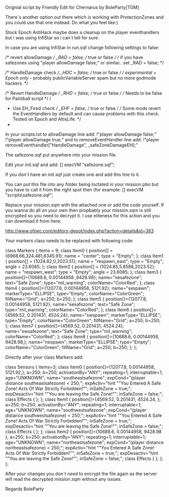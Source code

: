Orignial script by Friendly
Edit for Chernarus by BoleParty[TGM]

There`s another option out there which is working with ProtectionZones and you could use that one instead. Do what you feel like:)


Stock Epoch AntiHack maybe does a cleanup on the player eventhandlers but i was using InfiStar so i can`t tell for sure.

In case you are using InfiStar in run.sqf change following settings to false:

/*  revert allowDamage   */ _RAD = false; /* true or false */ /* if you have safezones using "player allowDamage false;" or similar.. set _RAD = false; */

/*  HandleDamage check   */ _HDC = false; /* true or false */ /* *experimental + Epoch only* - probably publicVariableServer spam but no more godmode hackers. */

/*  Revert HandleDamage  */ _RHD = false; /* true or false */ /* Needs to be  false  for Paintball script */
/
*  Use EH_Fired check   */ _EHF = false; /* true or false */ /* Some mods revert the EventHandlers by default and can cause problems with this check. Tested on Epoch and AltisLife.  */
*

In your scripts.txt to allowDamage line add: !"player allowDamage false;" !"player allowDamage true;" and
to removeEventHandler line add: !"player removeEventhandler["HandleDamage", _safeZoneDamageEH];"

The safezone.sqf put anywhere into your mission file.

Edit your init.sqf and add: [] execVM "safezone.sqf";

If you don`t have an init.sqf just create one and add this line to it.

You can put this file into any folder being loctated in your mission.pbo but you have to call it from the right spot then (for example: [] execVM "scripts\safezone.sqf";

Replace your mission.sqm with the attached one or add the code yourself. If you wanna do all on your own then propbably your mission.sqm is still encrypted so you need to decrypt it. I use eliteness for this action and you can download it from here:

http://www.ofpec.com/editors-depot/index.php?action=details&id=383


Your markers class needs to be replaced with following code:

 class Markers
 {
  items = 9;
  class Item0
  {
   position[] = {6968.66,324.481,8345.91};
   name = "center";
   type = "Empty";
  };
  class Item1
  {
   position[] = {1024.82,0,2023.51};
   name = "respawn_east";
   type = "Empty";
   angle = 23.6085;
  };
  class Item2
  {
   position[] = {1024.85,5.8588,2023.52};
   name = "respawn_west";
   type = "Empty";
   angle = 23.6085;
  };
  class Item3
		{
			position[]={10688.6, 0.00144958 ,9428.98};
			name="nesafezone";
			text="Safe Zone";
			type="mil_warning";
			colorName="ColorRed";
		};
		class Item4
		{
			position[]={12077.8, 0.00144958, 5121.92};
			name="sespawn";
			markerType="ELLIPSE";
			type="Empty";
			colorName="ColorGreen";
			fillName="Grid";
			a=250;
			b=250;
		};
		class Item5
		{
			position[]={12077.8, 0.00144958, 5121.92};
			name="sesafezone";
			text="Safe Zone";
			type="mil_warning";
			colorName="ColorRed";
		};
		class Item6
		{
			position[]={4569.52,  0.201431, 4524.24};
			name="swspawn";
			markerType="ELLIPSE";
			type="Empty";
			colorName="ColorGreen";
			fillName="Grid";
			a=250;
			b=250;
		};
		class Item7
		{
			position[]={4569.52, 0.201431, 4524.24};
			name="swsafezone";
			text="Safe Zone";
			type="mil_warning";
			colorName="ColorRed";
		};
		class Item8
		{
			position[]={10688.6, 0.00144958, 9428.98,};
			name="nespawn";
			markerType="ELLIPSE";
			type="Empty";
			colorName="ColorGreen";
			fillName="Grid";
			a=250;
			b=250;
		};
    };
    
Directly after your class Markers add:

 class Sensors
	{
		items=3;
		class Item0
		{
			position[]={12077.8, 0.00144958, 5121.92,};
			a=250;
			b=250;
			activationBy="ANY";
			repeating=1;
			interruptable=1;
			age="UNKNOWN";
			name="southeastsafezone";
			expCond="(player distance southeastsafezone) < 250;";
			expActiv="hint ""You Entered A Safe Zone! Acts Of War Strictly Forbidden!"";  inSafeZone = true;";
			expDesactiv="hint ""You are leaving the Safe Zone!""; inSafeZone = false;";
			class Effects
			{
			};
		};
		class Item1
		{
			position[]={4569.52, 0.201431, 4524.24, };
			a=250;
			b=250;
			activationBy="ANY";
			repeating=1;
			interruptable=1;
			age="UNKNOWN";
			name="southwestsafezone";
			expCond="(player distance southwestsafezone) < 250;";
			expActiv="hint ""You Entered A Safe Zone! Acts Of War Strictly Forbidden!""; inSafeZone = true;";
			expDesactiv="hint ""You are leaving the Safe Zone!""; inSafeZone = false;";
			class Effects
			{
			};
		};
		class Item2
		{
			position[]={10688.6, 0.00144958, 9428.98 };
			a=250;
			b=250;
			activationBy="ANY";
			repeating=1;
			interruptable=1;
			age="UNKNOWN";
			name="northeastsafezone";
			expCond="(player distance northeastsafezone) < 250;";
			expActiv="hint ""You Entered A Safe Zone! Acts Of War Strictly Forbidden!""; inSafeZone = true;";
			expDesactiv="hint ""You are leaving the Safe Zone!""; inSafeZone = false;";
			class Effects
			{
			};
		};
	};



After your changes you don`t need to encrypt the file again as the server will read the decrypted mission.sqm without any issues.

Regards
BoleParty
